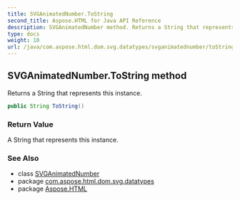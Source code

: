 ```yaml
---
title: SVGAnimatedNumber.ToString
second_title: Aspose.HTML for Java API Reference
description: SVGAnimatedNumber method. Returns a String that represents this instance
type: docs
weight: 10
url: /java/com.aspose.html.dom.svg.datatypes/svganimatednumber/toString/
---
```

## SVGAnimatedNumber.ToString method

Returns a String that represents this instance.

```java
public String ToString()
```

### Return Value

A String that represents this instance.

### See Also

* class [SVGAnimatedNumber](../)
* package [com.aspose.html.dom.svg.datatypes](../../svganimatednumber/)
* package [Aspose.HTML](../../../)

